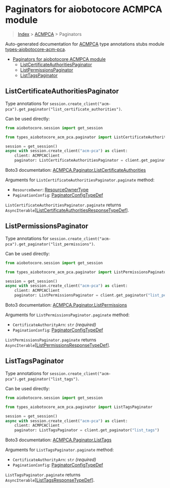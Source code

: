 <a id="paginators-for-aiobotocore-acmpca-module"></a>

# Paginators for aiobotocore ACMPCA module

> [Index](..) > [ACMPCA](.) > Paginators

Auto-generated documentation for
[ACMPCA](https://boto3.amazonaws.com/v1/documentation/api/latest/reference/services/acm-pca.html#ACMPCA)
type annotations stubs module
[types-aiobotocore-acm-pca](https://pypi.org/project/types-aiobotocore-acm-pca/).

- [Paginators for aiobotocore ACMPCA module](#paginators-for-aiobotocore-acmpca-module)
  - [ListCertificateAuthoritiesPaginator](#listcertificateauthoritiespaginator)
  - [ListPermissionsPaginator](#listpermissionspaginator)
  - [ListTagsPaginator](#listtagspaginator)

<a id="listcertificateauthoritiespaginator"></a>

## ListCertificateAuthoritiesPaginator

Type annotations for
`session.create_client("acm-pca").get_paginator("list_certificate_authorities")`.

Can be used directly:

```python
from aiobotocore.session import get_session

from types_aiobotocore_acm_pca.paginator import ListCertificateAuthoritiesPaginator

session = get_session()
async with session.create_client("acm-pca") as client:
    client: ACMPCAClient
    paginator: ListCertificateAuthoritiesPaginator = client.get_paginator("list_certificate_authorities")
```

Boto3 documentation:
[ACMPCA.Paginator.ListCertificateAuthorities](https://boto3.amazonaws.com/v1/documentation/api/latest/reference/services/acm-pca.html#ACMPCA.Paginator.ListCertificateAuthorities)

Arguments for `ListCertificateAuthoritiesPaginator.paginate` method:

- `ResourceOwner`: [ResourceOwnerType](./literals.md#resourceownertype)
- `PaginationConfig`:
  [PaginatorConfigTypeDef](./type_defs.md#paginatorconfigtypedef)

`ListCertificateAuthoritiesPaginator.paginate` returns
`AsyncIterable`\[[ListCertificateAuthoritiesResponseTypeDef](./type_defs.md#listcertificateauthoritiesresponsetypedef)\].

<a id="listpermissionspaginator"></a>

## ListPermissionsPaginator

Type annotations for
`session.create_client("acm-pca").get_paginator("list_permissions")`.

Can be used directly:

```python
from aiobotocore.session import get_session

from types_aiobotocore_acm_pca.paginator import ListPermissionsPaginator

session = get_session()
async with session.create_client("acm-pca") as client:
    client: ACMPCAClient
    paginator: ListPermissionsPaginator = client.get_paginator("list_permissions")
```

Boto3 documentation:
[ACMPCA.Paginator.ListPermissions](https://boto3.amazonaws.com/v1/documentation/api/latest/reference/services/acm-pca.html#ACMPCA.Paginator.ListPermissions)

Arguments for `ListPermissionsPaginator.paginate` method:

- `CertificateAuthorityArn`: `str` *(required)*
- `PaginationConfig`:
  [PaginatorConfigTypeDef](./type_defs.md#paginatorconfigtypedef)

`ListPermissionsPaginator.paginate` returns
`AsyncIterable`\[[ListPermissionsResponseTypeDef](./type_defs.md#listpermissionsresponsetypedef)\].

<a id="listtagspaginator"></a>

## ListTagsPaginator

Type annotations for
`session.create_client("acm-pca").get_paginator("list_tags")`.

Can be used directly:

```python
from aiobotocore.session import get_session

from types_aiobotocore_acm_pca.paginator import ListTagsPaginator

session = get_session()
async with session.create_client("acm-pca") as client:
    client: ACMPCAClient
    paginator: ListTagsPaginator = client.get_paginator("list_tags")
```

Boto3 documentation:
[ACMPCA.Paginator.ListTags](https://boto3.amazonaws.com/v1/documentation/api/latest/reference/services/acm-pca.html#ACMPCA.Paginator.ListTags)

Arguments for `ListTagsPaginator.paginate` method:

- `CertificateAuthorityArn`: `str` *(required)*
- `PaginationConfig`:
  [PaginatorConfigTypeDef](./type_defs.md#paginatorconfigtypedef)

`ListTagsPaginator.paginate` returns
`AsyncIterable`\[[ListTagsResponseTypeDef](./type_defs.md#listtagsresponsetypedef)\].
